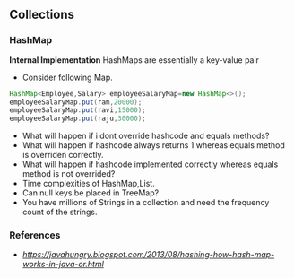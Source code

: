 ## Collections
### HashMap
__Internal Implementation__ HashMaps are essentially a key-value pair

* Consider following Map.
```java 
HashMap<Employee,Salary> employeeSalaryMap=new HashMap<>();
employeeSalaryMap.put(ram,20000);
employeeSalaryMap.put(ravi,15000);
employeeSalaryMap.put(raju,30000);
```
  * What will happen if i dont override hashcode and equals methods?
  * What will happen if hashcode always returns 1 whereas equals method is overriden correctly.
  * What will happen if hashcode implemented correctly whereas equals method is not overrided?
  * Time complexities of HashMap,List.
  * Can null keys be placed in TreeMap?
  * You have millions of Strings in a collection and need the frequency count  of the strings.


  ### References
  * _https://javahungry.blogspot.com/2013/08/hashing-how-hash-map-works-in-java-or.html_